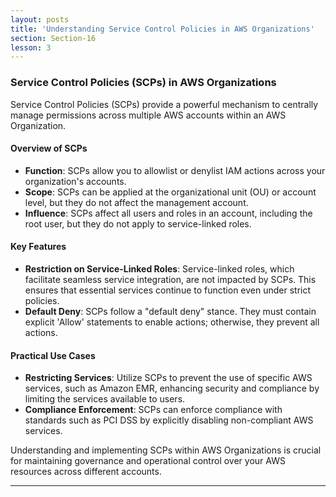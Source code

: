 ```yaml
---
layout: posts
title: 'Understanding Service Control Policies in AWS Organizations'
section: Section-16
lesson: 3
---
```


### Service Control Policies (SCPs) in AWS Organizations

Service Control Policies (SCPs) provide a powerful mechanism to centrally manage permissions across multiple AWS accounts within an AWS Organization.

<!-- pagebreak -->

#### Overview of SCPs

- **Function**: SCPs allow you to allowlist or denylist IAM actions across your organization's accounts.
- **Scope**: SCPs can be applied at the organizational unit (OU) or account level, but they do not affect the management account.
- **Influence**: SCPs affect all users and roles in an account, including the root user, but they do not apply to service-linked roles.

<!-- pagebreak -->

#### Key Features

- **Restriction on Service-Linked Roles**: Service-linked roles, which facilitate seamless service integration, are not impacted by SCPs. This ensures that essential services continue to function even under strict policies.
- **Default Deny**: SCPs follow a "default deny" stance. They must contain explicit 'Allow' statements to enable actions; otherwise, they prevent all actions.

<!-- pagebreak -->

#### Practical Use Cases

- **Restricting Services**: Utilize SCPs to prevent the use of specific AWS services, such as Amazon EMR, enhancing security and compliance by limiting the services available to users.
- **Compliance Enforcement**: SCPs can enforce compliance with standards such as PCI DSS by explicitly disabling non-compliant AWS services.

Understanding and implementing SCPs within AWS Organizations is crucial for maintaining governance and operational control over your AWS resources across different accounts.

---
